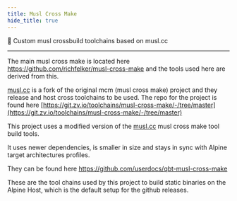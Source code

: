 ```yaml
---
title: Musl Cross Make
hide_title: true
---
```


🔵 Custom musl crossbuild toolchains based on musl.cc

---

The main musl cross make is located here https://github.com/richfelker/musl-cross-make and the tools used here are derived from this.

[musl.cc](https://musl.cc) is a fork of the original mcm (musl cross make) project and they release and host cross toolchains to be used. The repo for the project is found here [https://git.zv.io/toolchains/musl-cross-make/-/tree/master](https://git.zv.io/toolchains/musl-cross-make/-/tree/master)

This project uses a modified version of the [musl.cc](https://musl.cc) musl cross make tool build tools.

It uses newer dependencies, is smaller in size and stays in sync with Alpine target architectures profiles.

They can be found here https://github.com/userdocs/qbt-musl-cross-make

These are the tool chains used by this project to build static binaries on the Alpine Host, which is the default setup for the github releases.
